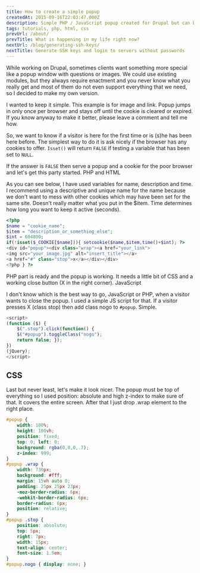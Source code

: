 ```yaml
---
title: How to create a simple popup
createdAt: 2015-09-16T22:03:47.000Z
description: Simple PHP / JavaScript popup created for Drupal but can be used with any platform. Popup works only once and again after the cookie is cleared.
tags: tutorials, php, html, css
prevUrl: /about/
prevTitle: What is happening in my life right now?
nextUrl: /blog/generating-ssh-keys/
nextTitle: Generate SSH keys and login to servers without passwords
---
```


While working on Drupal, sometimes clients want something more special like a popup window with questions or images. We could use existing modules, but they always require enactment and you never know what you really get and most of them do not even support everything that we need, so I decided to make my own version.

I wanted to keep it simple. This example is for image and link. Popup jumps in only once per browser and stays off until the cookie is cleared or expired. If you know anyway to make it better, please leave a comment and tell me how.

So, we want to know if a visitor is here for the first time or is (s)he has been here before. The simplest way to do it is ask nicely if the browser has any cookies to offer. `Isset()` will return `FALSE` if testing a variable that has been set to `NULL`.

If the answer is `FALSE` then serve a popup and a cookie for the poor browser and let's get this party started.
PHP and HTML

As you can see below, I have used variables for name, description and time. I recommend using a descriptive and unique name for the name because we don't want to mess with other cookies which may have been set for the same site. Doesn't really matter what you put in the $item. Time determines how long you want to keep it active (seconds).

```PHP
<?php
$name = "cookie_name";
$item = "description_or_something_else";
$int = 604800;
if(!isset($_COOKIE[$name])){ setcookie($name,$item,time()+$int); ?>
<div id="popup"><div class="wrap"><a href="your_link">
<img src="your_image.jpg" alt="insert_title"></a>
<a href="#" class="stop">x</a></div></div>
<?php } ?>
```

PHP part is ready and the popup is working. It needs a little bit of CSS and a working close button (X in the right corner).
JavaScript

I don't know which is the best way to go, JavaScript or PHP, when a visitor wants to close the popup. I used a simple JS script for that. If a visitor presses X (class stop) then add class nogo to `#popup`. Simple.

```JavaScript
<script>
(function ($) {
	$(".stop").click(function() {
	$("#popup").toggleClass("nogo");
	return false; });
})
(jQuery);
</script>
```

## CSS

Last but never least, let's make it look nicer. The popup must be top of everything so I used position: absolute and high z-index to make sure of that. It covers the entire screen. After that I just drop .wrap element to the right place.

```CSS
#popup {
	width: 100%;
	height: 100vh;
	position: fixed;
	top: 0; left: 0;
	background: rgba(0,0,0,.7);
	z-index: 999;
}
#popup .wrap {
	width: 730px;
	background: #fff;
	margin: 15vh auto 0;
	padding: 25px 25px 23px;
	-moz-border-radius: 6px;
	-webkit-border-radius: 6px;
	border-radius: 6px;
	position: relative;
}
#popup .stop {
	position: absolute;
	top: 5px;
	right: 7px;
	width: 15px;
	text-align: center;
	font-size: 1.5em;
}
#popup.nogo { display: none; }
```
